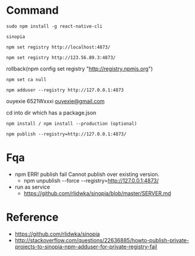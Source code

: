 # Command

```
sudo npm install -g react-native-cli
```

```
sinopia
```

```
npm set registry http://localhost:4873/
```

```
npm set registry http://123.56.89.3:4873/
```

rollback(npm config set registry "http://registry.npmjs.org")

```
npm set ca null
```

```
npm adduser --registry http://127.0.0.1:4873
```
ouyexie 6521Wxxxi ouyexie@gmail.com

cd into dir which has a package.json

```
npm install / npm install --production (optional)
```

```
npm publish --registry=http://127.0.0.1:4873/
```

# Fqa

 - npm ERR! publish fail Cannot publish over existing version.
    - npm unpublish --force --registry=http://127.0.0.1:4873/
 - run as service
    - https://github.com/rlidwka/sinopia/blob/master/SERVER.md

# Reference

 - https://github.com/rlidwka/sinopia
 - http://stackoverflow.com/questions/22636885/howto-publish-private-projects-to-sinopia-npm-adduser-for-private-registry-fail